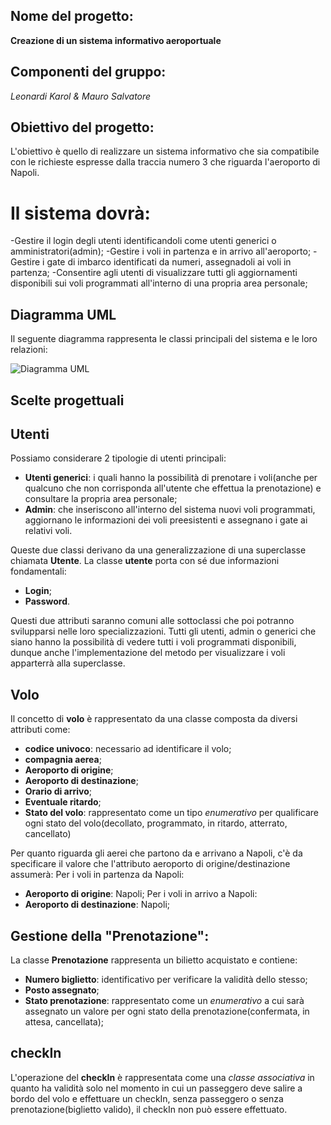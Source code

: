 ## Nome del progetto: 
**Creazione di un sistema informativo aeroportuale**
## Componenti del gruppo: 
_Leonardi Karol & Mauro Salvatore_

## Obiettivo del progetto:
L'obiettivo è quello di realizzare un sistema informativo che sia compatibile con le richieste espresse dalla traccia numero 3 che
riguarda l'aeroporto di Napoli.

# Il sistema dovrà:
  -Gestire il login degli utenti identificandoli come utenti generici o amministratori(admin);
  -Gestire i voli in partenza e in arrivo all'aeroporto;
  -Gestire i gate di imbarco identificati da numeri, assegnadoli ai voli in partenza;
  -Consentire agli utenti di visualizzare tutti gli aggiornamenti disponibili sui voli programmati all'interno di una propria area personale;

## **Diagramma UML**

Il seguente diagramma rappresenta le classi principali del sistema e le loro relazioni:

![Diagramma UML](../images/uml.png)

## Scelte progettuali
## Utenti 
Possiamo considerare 2 tipologie di utenti principali: 
* **Utenti generici**: i quali hanno la possibilità di prenotare
i voli(anche per qualcuno che non corrisponda all'utente che effettua la prenotazione) e consultare la propria area personale;
* **Admin**: che inseriscono all'interno del sistema nuovi voli programmati, aggiornano le informazioni dei voli preesistenti e assegnano
i gate ai relativi voli.

Queste due classi derivano da una generalizzazione di una superclasse chiamata **Utente**. La classe **utente** porta con sé due informazioni fondamentali:
* **Login**;
* **Password**.

Questi due attributi saranno comuni alle sottoclassi che poi potranno svilupparsi nelle loro specializzazioni. 
Tutti gli utenti, admin o generici che siano hanno la possibilità di vedere tutti i voli programmati disponibili, dunque anche l'implementazione del metodo per visualizzare i voli
apparterrà alla superclasse.
  
## Volo
Il concetto di **volo** è rappresentato da una classe composta da diversi attributi come:
* **codice univoco**: necessario ad identificare il volo; 
* **compagnia aerea**; 
* **Aeroporto di origine**; 
* **Aeroporto di destinazione**; 
* **Orario di arrivo**; 
* **Eventuale ritardo**; 
* **Stato del volo**: rappresentato come un tipo _enumerativo_ per qualificare ogni stato del volo(decollato, programmato, in ritardo, atterrato, cancellato)

Per quanto riguarda gli aerei che partono da e arrivano a Napoli, c'è da specificare il valore che l'attributo aeroporto di origine/destinazione assumerà: 
Per i voli in partenza da Napoli:
* **Aeroporto di origine**: Napoli; 
Per i voli in arrivo a Napoli: 
* **Aeroporto di destinazione**: Napoli;

## Gestione della "Prenotazione": 
La classe **Prenotazione** rappresenta un bilietto acquistato e contiene: 
* **Numero biglietto**: identificativo per verificare la validità dello stesso; 
* **Posto assegnato**; 
* **Stato prenotazione**: rappresentato come un _enumerativo_ a cui sarà assegnato un valore per ogni stato della prenotazione(confermata, in attesa, cancellata); 

## checkIn
L'operazione del **checkIn** è rappresentata come una _classe associativa_ in quanto ha validità solo nel momento in cui un passeggero deve salire a bordo del volo 
e effettuare un checkIn, senza passeggero o senza prenotazione(biglietto valido), il checkIn non può essere effettuato.







